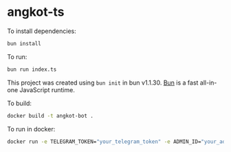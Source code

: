# angkot-ts

To install dependencies:

```bash
bun install
```

To run:

```bash
bun run index.ts
```

This project was created using `bun init` in bun v1.1.30. [Bun](https://bun.sh) is a fast all-in-one JavaScript runtime.

To build:

```bash
docker build -t angkot-bot .
```

To run in docker:

```bash
docker run -e TELEGRAM_TOKEN="your_telegram_token" -e ADMIN_ID="your_admin_id" -v $(pwd)/database:/app/database --restart unless-stopped angkot-bot
```
